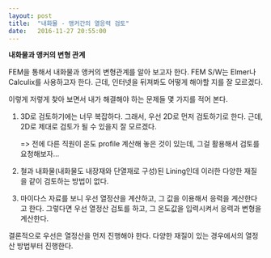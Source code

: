 ```yaml
---
layout: post
title:  "내화물 - 앵커간의 열응력 검토"
date:   2016-11-27 20:55:00
---
```



**내화물과 앵커의 변형 관계**

FEM을 통해서 내화물과 앵커의 변형관계를 알아 보고자 한다.
FEM S/W는 Elmer나 Calculix를 사용하고자 한다.
근데, 인터넷을 뒤져봐도 어떻게 해야할 지를 잘 모르겠다.

이렇게 저렇게 찾아 보면서 내가 해결해야 하는 문제들 몇 가지를 적어 본다.

1) 3D로 검토하기에는 너무 복잡하다.
   그래서, 우선 2D로 먼저 검토하기로 한다.
   근데, 2D로 제대로 검토가 될 수 있을지 잘 모르겠다.

   => 전에 다른 직원이 온도 profile 계산해 놓은 것이 있는데,
      그걸 활용해서 검토를 요청해보자...

2) 철과 내화물(내화물도 내장재와 단열재로 구성)된 Lining인데 이러한 다양한 재질을 같이 검토하는 방법이 없다.

3) 마이다스 자료를 보니 우선 열정산을 계산하고, 그 값을 이용해서 응력을 계산한다고 한다.
   그렇다면 우선 열정산 검토를 하고, 그 온도값을 입력시켜서 응력과 변형을 계산한다.



결론적으로 우선은 열정산을 먼저 진행해야 한다. 
다양한 재질이 있는 경우에서의 열정산 방법부터 진행한다. 
